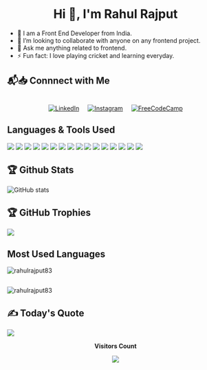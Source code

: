 <!--### Hi there 👋-->

<!--
**rahulrajput83/rahulrajput83** is a ✨ _special_ ✨ repository because its `README.md` (this file) appears on your GitHub profile.

Here are some ideas to get you started:

 🔭 I’m currently working on ...
 🌱 I’m currently learning ...
 👯 I’m looking to collaborate on ...
 🤔 I’m looking for help with ...
 💬 Ask me about ...
 📫 How to reach me: ...
 😄 Pronouns: ...
 ⚡ Fun fact: ...
-->

<h1 align="center">Hi 👋, I'm Rahul Rajput</h1>

<!--
**rahulrajput83/rahulrajput83** is a ✨ _special_ ✨ repository because its `README.md` (this file) appears on your GitHub profile.
-->

- 🌱 I am a Front End Developer from India.
- 👯 I’m looking to collaborate with anyone on any frontend project.
- 💬 Ask me anything related to frontend.
- ⚡ Fun fact: I love playing cricket and learning everyday.

## 📬📥 Connnect with Me
<div align="center">
<br/>
<a href="https://www.linkedin.com/in/rahulrajput83/" target='_blank'><img alt="LinkedIn" src="https://img.shields.io/badge/LinkedIn-0077B5?style=for-the-badge&logo=linkedin&logoColor=white" /></a> &nbsp;&nbsp;&nbsp;
<a href="https://www.instagram.com/rajput_rahul8" target='_blank'><img alt="Instagram" src="https://img.shields.io/badge/Instagram-E4405F?style=for-the-badge&logo=instagram&logoColor=white" /></a> &nbsp;&nbsp;&nbsp;
<a href="https://www.freecodecamp.org/fccef65be44-f99f-44aa-ab0e-86432100b72f" target='_blank'><img alt="FreeCodeCamp" src="https://img.shields.io/badge/freecodecamp-27273D?style=for-the-badge&logo=freecodecamp&logoColor=white" /></a>
</div>

## Languages & Tools Used
<div>
<img src='https://img.shields.io/badge/react-%2320232a.svg?style=for-the-badge&logo=react&logoColor=%2361DAFB' />
<img src='https://img.shields.io/badge/node.js-6DA55F?style=for-the-badge&logo=node.js&logoColor=white' />
<img src='https://img.shields.io/badge/express.js-%23404d59.svg?style=for-the-badge&logo=express&logoColor=%2361DAFB' />
<img src='https://img.shields.io/badge/MongoDB-%234ea94b.svg?style=for-the-badge&logo=mongodb&logoColor=white' />
<img src='https://img.shields.io/badge/redux-%23593d88.svg?style=for-the-badge&logo=redux&logoColor=white' />
<img src='https://img.shields.io/badge/bootstrap-%23563D7C.svg?style=for-the-badge&logo=bootstrap&logoColor=white' />
<img src='https://img.shields.io/badge/tailwindcss-%2338B2AC.svg?style=for-the-badge&logo=tailwind-css&logoColor=white' />
<img src='https://img.shields.io/badge/express.js-%23404d59.svg?style=for-the-badge&logo=express&logoColor=%2361DAFB' />
<img src='https://img.shields.io/badge/html5-%23E34F26.svg?style=for-the-badge&logo=html5&logoColor=white' />
<img src='https://img.shields.io/badge/javascript-%23323330.svg?style=for-the-badge&logo=javascript&logoColor=%23F7DF1E' />
<img src='https://img.shields.io/badge/css3-%231572B6.svg?style=for-the-badge&logo=css3&logoColor=white' />
<img src='https://img.shields.io/badge/heroku-%23430098.svg?style=for-the-badge&logo=heroku&logoColor=white' />
<img src='https://img.shields.io/badge/netlify-%23000000.svg?style=for-the-badge&logo=netlify&logoColor=#00C7B7' />
<img src='https://img.shields.io/badge/vercel-%23000000.svg?style=for-the-badge&logo=vercel&logoColor=white' />
<img src='https://img.shields.io/badge/git-%23F05033.svg?style=for-the-badge&logo=git&logoColor=white' />
<img src='https://img.shields.io/badge/Sass-CC6699?style=for-the-badge&logo=sass&logoColor=white' />
</div>


## 🏆 Github Stats
![GitHub stats](https://github-readme-stats.vercel.app/api?username=rahulrajput83&show_icons=true&count_private=true&&theme=default)


## 🏆 GitHub Trophies
![](https://github-profile-trophy.vercel.app/?username=rahulrajput83&theme=default&no-frame=false&no-bg=false&margin-w=4)

## Most Used Languages
<p><img align="center" src="https://github-readme-stats.vercel.app/api/top-langs?username=rahulrajput83&show_icons=true&locale=en&layout=compact&&theme=default" alt="rahulrajput83" /></p>

## 
<span><img align="center" src="https://github-readme-streak-stats.herokuapp.com/?user=rahulrajput83&theme=default" alt="rahulrajput83" /></span>


## ✍️ Today's Quote
![](https://quotes-github-readme.vercel.app/api?type=horizontal&theme=default)


<div align="center">
 <b style = {font-weight: 600}>Visitors Count</b>

<p align="center"><img align="center" src="https://profile-counter.glitch.me/{rahulrajput83}/count.svg" /></p> 
<br>
</div>
 

